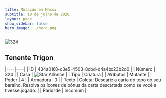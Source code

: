 ```yaml
---
title: Mutação em Massa
subtitle: 10 de julho de 2020
layout: page
show_sidebar: false
hero_image: ../hero.png
---
```


![324](https://cdn.keyforgegame.com/media/card_front/pt/479_324_R242QFCM77C_pt.png)

## Tenente Trigon

|----|----|
| ID | 434a0168-c3e5-4503-8cbd-d4a4bc23b2d0 |
| Número | 324 |
| Casa | ![Star Alliance](https://archonarcana.com/images/thumb/7/7d/Star_Alliance.png/22px-Star_Alliance.png "Aliança Estelar") |
| Tipo | Criatura |
| Atributos | Mutante |
| Poder | 4 |
| Armadura | 0 |
| Texto | Coleta: Descarte a carta do topo do seu baralho. Resolva os ícones de bônus da carta descartada como se você a tivesse jogado. |
| Raridade | Incomum |
